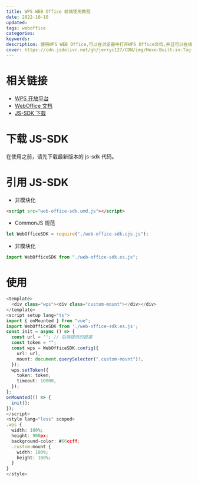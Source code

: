 ```yaml
---
title: WPS WEB Office 前端使用教程
date: 2022-10-10
updated:
tags: weboffice
categories:
keywords:
description: 使用WPS WEB Office,可以在浏览器中打开WPS Office文档,并且可以在线编辑,保存,打印等操作,本文将介绍如何在前端使用WPS WEB Office.
cover: https://cdn.jsdelivr.net/gh/jerryc127/CDN/img/Hexo-Built-in-Tag-Plugins-COVER.png
---
```


# 相关链接

- [WPS 开放平台](https://open.wps.cn/)
- [WebOffice 文档](https://wwo.wps.cn/docs/)
- [JS-SDK 下载](https://wwo.wps.cn/docs/update-log/jssdk/)

# 下载 JS-SDK

在使用之前，请先下载最新版本的 js-sdk 代码。

# 引用 JS-SDK

- 非模块化

```html
<script src="web-office-sdk.umd.js"></script>
```

- CommonJS 规范

```js
let WebOfficeSDK = require("./web-office-sdk.cjs.js");
```

- 非模块化

```ts
import WebOfficeSDK from "./web-office-sdk.es.js";
```

# 使用

```ts
<template>
  <div class="wps"><div class="custom-mount"></div></div>
</template>
<script setup lang="ts">
import { onMounted } from "vue";
import WebOfficeSDK from './web-office-sdk.es.js';
const init = async () => {
  const url = ''; // 后端提供的链接
  const token = "";
  const wps = WebOfficeSDK.config({
    url: url,
    mount: document.querySelector(".custom-mount")!,
  });
  wps.setToken({
    token: token,
    timeout: 10000,
  });
};
onMounted(() => {
  init();
});
</script>
<style lang="less" scoped>
.wps {
  width: 100%;
  height: 900px;
  background-color: #66ccff;
  .custom-mount {
    width: 100%;
    height: 100%;
  }
}
</style>
```
